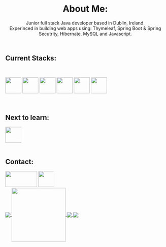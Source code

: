  <header>
 <h1>About Me:</h1>
   Junior full stack Java developer based in Dublin, Ireland.  </br>
   Experinced in building web apps using: Thymeleaf, Spring Boot & Spring Secutrity, Hibernate, MySQL and Javascript.
 </header>
  

<h2>Current Stacks:</h2>

<div style="display: inline_block"><br>
        <p>  
            <img src="https://cdn.jsdelivr.net/gh/devicons/devicon/icons/java/java-original-wordmark.svg" width="50" height="50" />
            <img src="https://cdn.jsdelivr.net/gh/devicons/devicon/icons/spring/spring-original-wordmark.svg" width="50" height="50" />
            <img src="https://cdn.jsdelivr.net/gh/devicons/devicon/icons/mysql/mysql-original.svg" width="50" height="50" />
            <img src="https://cdn.jsdelivr.net/gh/devicons/devicon/icons/html5/html5-plain-wordmark.svg" width="50" height="50"/>
            <img src="https://cdn.jsdelivr.net/gh/devicons/devicon/icons/css3/css3-plain-wordmark.svg" width="50" height="50" />
            <img src="https://cdn.jsdelivr.net/gh/devicons/devicon/icons/javascript/javascript-original.svg" width="50" height="50" />
        </p>
  </div>
    </br>
    <h2>Next to learn:</h2>
  <div>
            <img src="https://cdn.jsdelivr.net/gh/devicons/devicon/icons/react/react-original-wordmark.svg" width="50" height="50"/>
  </div>
   </br>
<h2>Contact:</h2>
    <div>
        <a href="https://www.linkedin.com/in/niall-j-murray/" target="_blank"><img
                src="https://upload.wikimedia.org/wikipedia/commons/b/b1/LinkedIn_Logo_2013_%282%29.svg" width="100" height="50"></a>
        <a href="mailto: niall_murray@outlook.com">
         <img src="https://upload.wikimedia.org/wikipedia/commons/d/df/Microsoft_Office_Outlook_%282018%E2%80%93present%29.svg" width="50" height="50"></a>
        </br>
   </div>
   
   <div>
        <a href="https://github.com/Niall-J-Murray">
            <img align="center"src="https://github-readme-stats.vercel.app/api?username=Niall-J-Murray&show_icons=true&theme=transparent&include_all_commits=true&count_private=true&hide=issues" />
            <img align="center" height="170"src="https://github-readme-stats.vercel.app/api/top-langs/?username=Niall-J-Murray&layout=compact&langs_count=16theme=dark" />
 </a>
 
 
 <a href="https://github.com/anuraghazra/github-readme-stats">
  <img align="center" src="https://github-readme-stats.vercel.app/api/pin/?username=anuraghazra&repo=github-readme-stats" />
</a>
<a href="https://github.com/anuraghazra/convoychat">
  <img align="center" src="https://github-readme-stats.vercel.app/api/pin/?username=anuraghazra&repo=convoychat" />
</a>
   </div>
